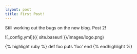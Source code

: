 ```yaml
---
layout: post
title: First Post!
---
```


Still working out the bugs on the new blog. Post 2!

![_config.yml]({{ site.baseurl }}/images/logo.png)

{% highlight ruby %}
def foo
  puts 'foo'
end
{% endhighlight %}

